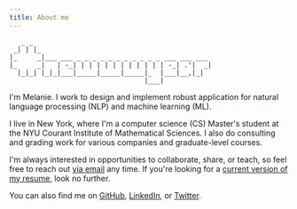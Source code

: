 ```yaml
---
title: About me
---
```


```
   _ _                                             
 _| | |_                                           
|_     _|___ ___ _ _ _ _ _ _ _ _ _ _ _ ___ ___ ___ 
|_     _|   | -_| | | | | | | | | | | | -_| .'|  _|
  |_|_| |_|_|___|_____|_____|_____|_  |___|__,|_|  
                                  |___|            
```    

I'm Melanie. I work to design and implement robust application for natural language processing (NLP) and machine learning (ML).

I live in New York, where I'm a computer science (CS) Master's student at the NYU Courant Institute of Mathematical Sciences. I also do consulting and grading work for various companies and  graduate-level courses.  

I'm always interested in opportunities to collaborate, share, or teach, so feel free to reach out [via email](mailto:melanie.tosik@gmail.com) any time. If you're looking for a [current version of my resume]({{site.url}}/files/resume.pdf), look no further.

You can also find me on [GitHub](https://github.com/melanietosik), [LinkedIn](https://www.linkedin.com/in/melanietosik/), or [Twitter](https://twitter.com/meltomene).
